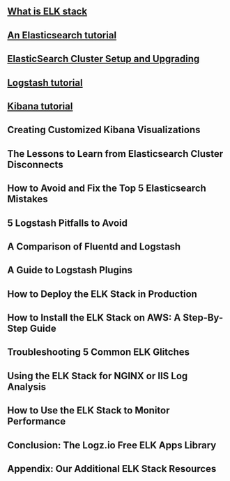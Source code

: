 ## [What is ELK stack](https://github.com/khuongdv/melk-boilerplate/blob/master/docs/Chapter%201%20-%20What%20is%20ELK%20stack.md)

## [An Elasticsearch tutorial](https://github.com/khuongdv/melk-boilerplate/blob/master/docs/Chapter%202%20-%20An%20Elasticsearch%20tutorial.md)

## [ElasticSearch Cluster Setup and Upgrading](https://github.com/khuongdv/melk-boilerplate/blob/master/docs/Chapter%203%20-%20ElasticSearch%20Cluster%20Setup%20and%20Upgrading.md)
    
## [Logstash tutorial](https://github.com/khuongdv/melk-boilerplate/blob/master/docs/Chapter%204%20-%20Logstash%20tutorial.md)

## [Kibana tutorial](https://github.com/khuongdv/melk-boilerplate/blob/master/docs/Chapter%205%20-%20Kibana%20tutorial.md)

## Creating Customized Kibana Visualizations
## The Lessons to Learn from Elasticsearch Cluster Disconnects
## How to Avoid and Fix the Top 5 Elasticsearch Mistakes
## 5 Logstash Pitfalls to Avoid
## A Comparison of Fluentd and Logstash
## A Guide to Logstash Plugins
## How to Deploy the ELK Stack in Production
## How to Install the ELK Stack on AWS: A Step-By-Step Guide
## Troubleshooting 5 Common ELK Glitches
## Using the ELK Stack for NGINX or IIS Log Analysis
## How to Use the ELK Stack to Monitor Performance
## Conclusion: The Logz.io Free ELK Apps Library
## Appendix: Our Additional ELK Stack Resources
